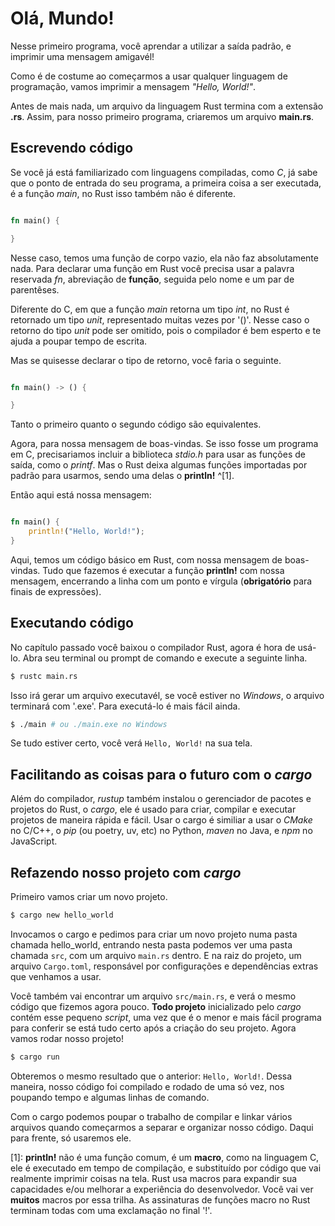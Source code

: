 # Olá, Mundo!

Nesse primeiro programa, você aprendar a utilizar a saída padrão, e imprimir uma mensagem amigavél!


Como é de costume ao começarmos a usar qualquer linguagem de programação, vamos imprimir a mensagem _"Hello, World!"_.

Antes de mais nada, um arquivo da linguagem Rust termina com a extensão **.rs**. Assim, para nosso primeiro programa, criaremos um arquivo __main.rs__.


## Escrevendo código

Se você já está familiarizado com linguagens compiladas, como _C_, já sabe que o ponto de entrada do seu programa, a primeira coisa a ser executada, é a função _main_, no Rust isso também não é diferente.

```rust

fn main() {

}

```

Nesse caso, temos uma função de corpo vazio, ela não faz absolutamente nada. Para declarar uma função em Rust você precisa usar a palavra reservada _fn_, abreviação de **função**, seguida pelo nome e um par de parentêses.

Diferente do C, em que a função _main_ retorna um tipo _int_, no Rust é retornado um tipo _unit_, representado muitas vezes por '()'. Nesse caso o retorno do tipo _unit_ pode ser omitido, pois o compilador é bem esperto e te ajuda a poupar tempo de escrita. 

Mas se quisesse declarar o tipo de retorno, você faria o seguinte.


```rust

fn main() -> () {

}

```

Tanto o primeiro quanto o segundo código são equivalentes.


Agora, para nossa mensagem de boas-vindas. Se isso fosse um programa em C, precisariamos incluir a biblioteca _stdio.h_ para usar as funções de saída, como o _printf_. Mas o Rust deixa algumas funções importadas por padrão para usarmos, sendo uma delas o __println!__ ^[1].

Então aqui está nossa mensagem:

```rust

fn main() {
    println!("Hello, World!");
}

```

Aqui, temos um código básico em Rust, com nossa mensagem de boas-vindas. Tudo que fazemos é executar a função __println!__ com nossa mensagem, encerrando a linha com um ponto e vírgula (**obrigatório** para finais de expressões).

## Executando código

No capítulo passado você baixou o compilador Rust, agora é hora de usá-lo. Abra seu terminal ou prompt de comando e execute a seguinte linha.

```bash
$ rustc main.rs
```

Isso irá gerar um arquivo executavél, se você estiver no _Windows_, o arquivo terminará com '.exe'. Para executá-lo é mais fácil ainda.

```bash
$ ./main # ou ./main.exe no Windows
```

Se tudo estiver certo, você verá `Hello, World!` na sua tela.

## Facilitando as coisas para o futuro com o _cargo_

Além do compilador, _rustup_ também instalou o gerenciador de pacotes e projetos do Rust, o _cargo_, ele é usado para criar, compilar e executar projetos de maneira rápida e fácil. Usar o cargo é similiar a usar o _CMake_ no C/C++, o _pip_ (ou poetry, uv, etc) no Python, _maven_ no Java, e _npm_ no JavaScript.


## Refazendo nosso projeto com _cargo_

Primeiro vamos criar um novo projeto.

```bash
$ cargo new hello_world
```

Invocamos o cargo e pedimos para criar um novo projeto numa pasta chamada hello_world, entrando nesta pasta podemos ver uma pasta chamada `src`, com um arquivo `main.rs` dentro. E na raiz do projeto, um arquivo `Cargo.toml`, responsável por configurações e dependências extras que venhamos a usar.

Você também vai encontrar um arquivo `src/main.rs`, e verá o mesmo código que fizemos agora pouco. **Todo projeto** inicializado pelo _cargo_ contém esse pequeno _script_, uma vez que é o menor e mais fácil programa para conferir se está tudo certo após a criação do seu projeto. Agora vamos rodar nosso projeto!

```bash
$ cargo run
```

Obteremos o mesmo resultado que o anterior: `Hello, World!`. Dessa maneira, nosso código foi compilado e rodado de uma só vez, nos poupando tempo e algumas linhas de comando.

Com o cargo podemos poupar o trabalho de compilar e linkar vários arquivos quando começarmos a separar e organizar nosso código. Daqui para frente, só usaremos ele.


[1]: __println!__ não é uma função comum, é um **macro**, como na linguagem C, ele é executado em tempo de compilação, e substituído por código que vai realmente imprimir coisas na tela. Rust usa macros para expandir sua capacidades e/ou melhorar a experiência do desenvolvedor. Você vai ver __muitos__ macros por essa trilha. As assinaturas de funções macro no Rust terminam todas com uma exclamação no final '!'.
